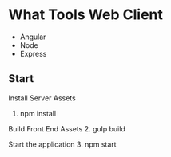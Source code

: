 # What Tools Web Client
+ Angular 
+ Node 
+ Express

## Start
Install Server Assets
1.  npm install

Build Front End Assets
2.  gulp build

Start the application
3.  npm start